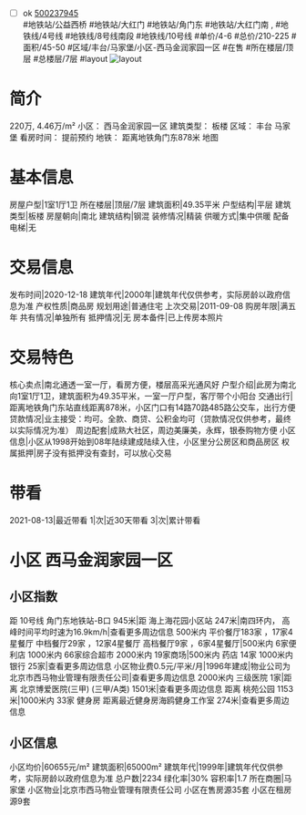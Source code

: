 - [ ] ok [500237945](https://bj.5i5j.com/ershoufang/500237945.html)  
 #地铁站/公益西桥 #地铁站/大红门 #地铁站/角门东 #地铁站/大红门南 ,  #地铁线/4号线 #地铁线/8号线南段 #地铁线/10号线
#单价/4-6 #总价/210-225 #面积/45-50   #区域/丰台/马家堡/小区-西马金润家园一区 #在售 #所在楼层/顶层 #总楼层/7层 #layout 
![layout](http://image2.5i5j.com//group2/M00/9F/F2/CgqJNF1NS3qABpkXAALob5eyiuk493.jpg_P5.jpg) 
# 简介 
 220万,  4.46万/m² 
小区： 西马金润家园一区
建筑类型： 板楼
区域： 丰台 马家堡
看房时间： 提前预约
地铁： 距离地铁角门东878米 地图
# 基本信息 
 房屋户型|1室1厅1卫
所在楼层|顶层/7层
建筑面积|49.35平米
户型结构|平层
建筑类型|板楼
房屋朝向|南北
建筑结构|钢混
装修情况|精装
供暖方式|集中供暖
配备电梯|无
# 交易信息 
 发布时间|2020-12-18
建筑年代|2000年|建筑年代仅供参考，实际房龄以政府信息为准
产权性质|商品房
规划用途|普通住宅
上次交易|2011-09-08
购房年限|满五年
共有情况|单独所有
抵押情况|无
房本备件|已上传房本照片
# 交易特色 
 核心卖点|南北通透一室一厅，看房方便，楼层高采光通风好
户型介绍|此房为南北向1室1厅1卫，建筑面积为49.35平米，一室一厅户型，客厅带个小阳台
交通出行|距离地铁角门东站直线距离878米，小区门口有14路70路485路公交车，出行方便
贷款情况|业主接受：均可。全款、商贷、公积金均可（贷款情况仅供参考，最终以实际情况为准）
周边配套|成熟大社区，周边美廉美，永辉，银泰购物方便
小区信息|小区从1998开始到08年陆续建成陆续入住，小区里分公房区和商品房区
权属抵押|房子没有抵押没有查封，可以放心交易
# 带看 
 2021-08-13|最近带看	 1|次|近30天带看	 3|次|累计带看
# 小区 西马金润家园一区
## 小区指数 
 距 10号线 角门东地铁站-B口 945米|距 海上海花园小区站 247米|南四环内， 高峰时间平均时速为16.9km/h|查看更多周边信息
500米内 平价餐厅183家 ，17家4星餐厅
中档餐厅29家 ，12家4星餐厅
高档餐厅9家 ，6家4星餐厅|500米内 6家便利店
1000米内 66家综合超市
2000米内 19家商场|500米内 药店 14家
1000米内 银行 25家|查看更多周边信息
小区物业费0.5元/平米/月|1996年建成|物业公司为北京市西马物业管理有限责任公司|查看更多周边信息
2000米内 三级医院 1家|距离 北京博爱医院(三甲) (三甲/A类) 1501米|查看更多周边信息
距离 桃苑公园 1153米|1000米内 33家 健身房
距离最近健身房海鸥健身工作室 274米|查看更多周边信息
## 小区信息 
 小区均价|60655元/m²
建筑面积|65000m²
建筑年代|1999年|建筑年代仅供参考，实际房龄以政府信息为准
总户数|2234
绿化率|30%
容积率|1.7
所在商圈|马家堡
小区物业|北京市西马物业管理有限责任公司
小区在售房源35套
小区在租房源9套
